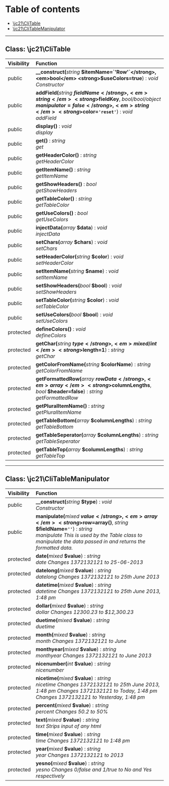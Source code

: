 # Table of contents

- [\jc21\CliTable](#class-jc21clitable)
- [\jc21\CliTableManipulator](#class-jc21clitablemanipulator)

<hr /> 

## Class: \jc21\CliTable

| Visibility | Function |
|:-----------|:---------|
| public | <strong>__construct(</strong><em>string</em> <strong>$itemName=`'Row'`</strong>, <em>bool</em> <strong>$useColors=true</strong>)</strong> : <em>void</em><br /><em>Constructor</em> |
| public | <strong>addField(</strong><em>string</em> <strong>$fieldName</strong>, <em>string</em> <strong>$fieldKey</strong>, <em>bool/bool/object</em> <strong>$manipulator=false</strong>, <em>string</em> <strong>$color=`'reset'`</strong>)</strong> : <em>void</em><br /><em>addField</em> |
| public | <strong>display()</strong> : <em>void</em><br /><em>display</em> |
| public | <strong>get()</strong> : <em>string</em><br /><em>get</em> |
| public | <strong>getHeaderColor()</strong> : <em>string</em><br /><em>getHeaderColor</em> |
| public | <strong>getItemName()</strong> : <em>string</em><br /><em>getItemName</em> |
| public | <strong>getShowHeaders()</strong> : <em>bool</em><br /><em>getShowHeaders</em> |
| public | <strong>getTableColor()</strong> : <em>string</em><br /><em>getTableColor</em> |
| public | <strong>getUseColors()</strong> : <em>bool</em><br /><em>getUseColors</em> |
| public | <strong>injectData(</strong><em>array</em> <strong>$data</strong>)</strong> : <em>void</em><br /><em>injectData</em> |
| public | <strong>setChars(</strong><em>array</em> <strong>$chars</strong>)</strong> : <em>void</em><br /><em>setChars</em> |
| public | <strong>setHeaderColor(</strong><em>string</em> <strong>$color</strong>)</strong> : <em>void</em><br /><em>setHeaderColor</em> |
| public | <strong>setItemName(</strong><em>string</em> <strong>$name</strong>)</strong> : <em>void</em><br /><em>setItemName</em> |
| public | <strong>setShowHeaders(</strong><em>bool</em> <strong>$bool</strong>)</strong> : <em>void</em><br /><em>setShowHeaders</em> |
| public | <strong>setTableColor(</strong><em>string</em> <strong>$color</strong>)</strong> : <em>void</em><br /><em>setTableColor</em> |
| public | <strong>setUseColors(</strong><em>bool</em> <strong>$bool</strong>)</strong> : <em>void</em><br /><em>setUseColors</em> |
| protected | <strong>defineColors()</strong> : <em>void</em><br /><em>defineColors</em> |
| protected | <strong>getChar(</strong><em>string</em> <strong>$type</strong>, <em>mixed/int</em> <strong>$length=1</strong>)</strong> : <em>string</em><br /><em>getChar</em> |
| protected | <strong>getColorFromName(</strong><em>string</em> <strong>$colorName</strong>)</strong> : <em>string</em><br /><em>getColorFromName</em> |
| protected | <strong>getFormattedRow(</strong><em>array</em> <strong>$rowData</strong>, <em>array</em> <strong>$columnLengths</strong>, <em>bool</em> <strong>$header=false</strong>)</strong> : <em>string</em><br /><em>getFormattedRow</em> |
| protected | <strong>getPluralItemName()</strong> : <em>string</em><br /><em>getPluralItemName</em> |
| protected | <strong>getTableBottom(</strong><em>array</em> <strong>$columnLengths</strong>)</strong> : <em>string</em><br /><em>getTableBottom</em> |
| protected | <strong>getTableSeperator(</strong><em>array</em> <strong>$columnLengths</strong>)</strong> : <em>string</em><br /><em>getTableSeperator</em> |
| protected | <strong>getTableTop(</strong><em>array</em> <strong>$columnLengths</strong>)</strong> : <em>string</em><br /><em>getTableTop</em> |

<hr /> 

## Class: \jc21\CliTableManipulator

| Visibility | Function |
|:-----------|:---------|
| public | <strong>__construct(</strong><em>string</em> <strong>$type</strong>)</strong> : <em>void</em><br /><em>Constructor</em> |
| public | <strong>manipulate(</strong><em>mixed</em> <strong>$value</strong>, <em>array</em> <strong>$row=array()</strong>, <em>string</em> <strong>$fieldName=`''`</strong>)</strong> : <em>string</em><br /><em>manipulate This is used by the Table class to manipulate the data passed in and returns the formatted data.</em> |
| protected | <strong>date(</strong><em>mixed</em> <strong>$value</strong>)</strong> : <em>string</em><br /><em>date Changes 1372132121 to 25-06-2013</em> |
| protected | <strong>datelong(</strong><em>mixed</em> <strong>$value</strong>)</strong> : <em>string</em><br /><em>datelong Changes 1372132121 to 25th June 2013</em> |
| protected | <strong>datetime(</strong><em>mixed</em> <strong>$value</strong>)</strong> : <em>string</em><br /><em>datetime Changes 1372132121 to 25th June 2013, 1:48 pm</em> |
| protected | <strong>dollar(</strong><em>mixed</em> <strong>$value</strong>)</strong> : <em>string</em><br /><em>dollar Changes 12300.23 to $12,300.23</em> |
| protected | <strong>duetime(</strong><em>mixed</em> <strong>$value</strong>)</strong> : <em>string</em><br /><em>duetime</em> |
| protected | <strong>month(</strong><em>mixed</em> <strong>$value</strong>)</strong> : <em>string</em><br /><em>month Changes 1372132121 to June</em> |
| protected | <strong>monthyear(</strong><em>mixed</em> <strong>$value</strong>)</strong> : <em>string</em><br /><em>monthyear Changes 1372132121 to June 2013</em> |
| protected | <strong>nicenumber(</strong><em>int</em> <strong>$value</strong>)</strong> : <em>string</em><br /><em>nicenumber</em> |
| protected | <strong>nicetime(</strong><em>mixed</em> <strong>$value</strong>)</strong> : <em>string</em><br /><em>nicetime Changes 1372132121 to 25th June 2013, 1:48 pm Changes 1372132121 to Today, 1:48 pm Changes 1372132121 to Yesterday, 1:48 pm</em> |
| protected | <strong>percent(</strong><em>mixed</em> <strong>$value</strong>)</strong> : <em>string</em><br /><em>percent Changes 50.2 to 50%</em> |
| protected | <strong>text(</strong><em>mixed</em> <strong>$value</strong>)</strong> : <em>string</em><br /><em>text Strips input of any html</em> |
| protected | <strong>time(</strong><em>mixed</em> <strong>$value</strong>)</strong> : <em>string</em><br /><em>time Changes 1372132121 to 1:48 pm</em> |
| protected | <strong>year(</strong><em>mixed</em> <strong>$value</strong>)</strong> : <em>string</em><br /><em>year Changes 1372132121 to 2013</em> |
| protected | <strong>yesno(</strong><em>mixed</em> <strong>$value</strong>)</strong> : <em>string</em><br /><em>yesno Changes 0/false and 1/true to No and Yes respectively</em> |

